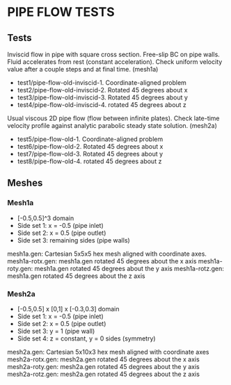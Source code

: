 PIPE FLOW TESTS
===============

## Tests

Inviscid flow in pipe with square cross section. Free-slip BC on pipe walls.
Fluid accelerates from rest (constant acceleration). Check uniform velocity
value after a couple steps and at final time. (mesh1a)

* test1/pipe-flow-old-inviscid-1. Coordinate-aligned problem
* test2/pipe-flow-old-inviscid-2. Rotated 45 degrees about x
* test3/pipe-flow-old-inviscid-3. Rotated 45 degrees about y
* test4/pipe-flow-old-inviscid-4. rotated 45 degrees about z

Usual viscous 2D pipe flow (flow between infinite plates). Check late-time
velocity profile against analytic parabolic steady state solution. (mesh2a)

* test5/pipe-flow-old-1. Coordinate-aligned problem
* test6/pipe-flow-old-2. Rotated 45 degrees about x
* test7/pipe-flow-old-3. Rotated 45 degrees about y
* test8/pipe-flow-old-4. rotated 45 degrees about z

Meshes
------

### Mesh1a
* [-0.5,0.5]^3 domain
* Side set 1: x = -0.5 (pipe inlet)
* Side set 2: x = 0.5 (pipe outlet)
* Side set 3: remaining sides (pipe walls)

mesh1a.gen: Cartesian 5x5x5 hex mesh aligned with coordinate axes.
mesh1a-rotx.gen: mesh1a.gen rotated 45 degrees about the x axis
mesh1a-roty.gen: mesh1a.gen rotated 45 degrees about the y axis
mesh1a-rotz.gen: mesh1a.gen rotated 45 degrees about the z axis

### Mesh2a
* [-0.5,0.5] x [0,1] x [-0.3,0.3] domain
* Side set 1: x = -0.5 (pipe inlet)
* Side set 2: x = 0.5 (pipe outlet)
* Side set 3: y = 1 (pipe wall)
* Side set 4: z = constant, y = 0 sides (symmetry)

mesh2a.gen: Cartesian 5x10x3 hex mesh aligned with coordinate axes
mesh2a-rotx.gen: mesh2a.gen rotated 45 degrees about the x axis
mesh2a-roty.gen: mesh2a.gen rotated 45 degrees about the y axis
mesh2a-rotz.gen: mesh2a.gen rotated 45 degrees about the z axis
